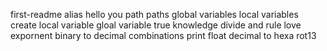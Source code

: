 first-readme
alias
hello you
path
paths
global variables
local variables
create local variable
gloal variable
true knowledge
divide and rule
love expornent
binary to decimal
combinations
print float
decimal to hexa
rot13
